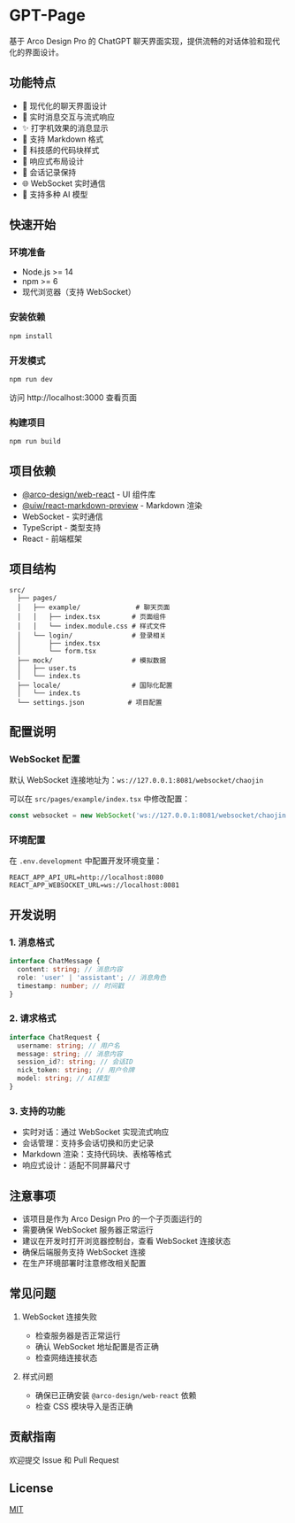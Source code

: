 # GPT-Page

基于 Arco Design Pro 的 ChatGPT 聊天界面实现，提供流畅的对话体验和现代化的界面设计。

## 功能特点

- 🚀 现代化的聊天界面设计
- 💬 实时消息交互与流式响应
- ✨ 打字机效果的消息显示
- 📝 支持 Markdown 格式
- 🎨 科技感的代码块样式
- 📱 响应式布局设计
- 🔄 会话记录保持
- 🌐 WebSocket 实时通信
- 🎯 支持多种 AI 模型

## 快速开始

### 环境准备

- Node.js >= 14
- npm >= 6
- 现代浏览器（支持 WebSocket）

### 安装依赖

```bash
npm install
```

### 开发模式

```bash
npm run dev
```

访问 http://localhost:3000 查看页面

### 构建项目

```bash
npm run build
```

## 项目依赖

- [@arco-design/web-react](https://arco.design/react/docs/start) - UI 组件库
- [@uiw/react-markdown-preview](https://github.com/uiwjs/react-markdown-preview) - Markdown 渲染
- WebSocket - 实时通信
- TypeScript - 类型支持
- React - 前端框架

## 项目结构

```
src/
  ├── pages/
  │   ├── example/              # 聊天页面
  │   │   ├── index.tsx        # 页面组件
  │   │   └── index.module.css # 样式文件
  │   └── login/               # 登录相关
  │       ├── index.tsx
  │       └── form.tsx
  ├── mock/                    # 模拟数据
  │   ├── user.ts
  │   └── index.ts
  ├── locale/                  # 国际化配置
  │   └── index.ts
  └── settings.json           # 项目配置
```

## 配置说明

### WebSocket 配置

默认 WebSocket 连接地址为：`ws://127.0.0.1:8081/websocket/chaojin`

可以在 `src/pages/example/index.tsx` 中修改配置：

```typescript
const websocket = new WebSocket('ws://127.0.0.1:8081/websocket/chaojin');
```

### 环境配置

在 `.env.development` 中配置开发环境变量：

```env
REACT_APP_API_URL=http://localhost:8080
REACT_APP_WEBSOCKET_URL=ws://localhost:8081
```

## 开发说明

### 1. 消息格式

```typescript
interface ChatMessage {
  content: string; // 消息内容
  role: 'user' | 'assistant'; // 消息角色
  timestamp: number; // 时间戳
}
```

### 2. 请求格式

```typescript
interface ChatRequest {
  username: string; // 用户名
  message: string; // 消息内容
  session_id?: string; // 会话ID
  nick_token: string; // 用户令牌
  model: string; // AI模型
}
```

### 3. 支持的功能

- 实时对话：通过 WebSocket 实现流式响应
- 会话管理：支持多会话切换和历史记录
- Markdown 渲染：支持代码块、表格等格式
- 响应式设计：适配不同屏幕尺寸

## 注意事项

- 该项目是作为 Arco Design Pro 的一个子页面运行的
- 需要确保 WebSocket 服务器正常运行
- 建议在开发时打开浏览器控制台，查看 WebSocket 连接状态
- 确保后端服务支持 WebSocket 连接
- 在生产环境部署时注意修改相关配置

## 常见问题

1. WebSocket 连接失败

   - 检查服务器是否正常运行
   - 确认 WebSocket 地址配置是否正确
   - 检查网络连接状态

2. 样式问题
   - 确保已正确安装 `@arco-design/web-react` 依赖
   - 检查 CSS 模块导入是否正确

## 贡献指南

欢迎提交 Issue 和 Pull Request

## License

[MIT](LICENSE)
